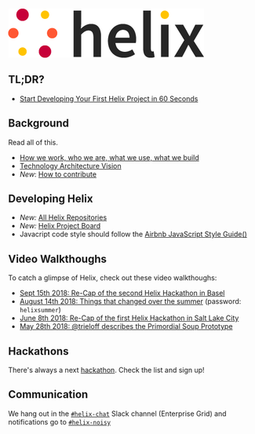 ![logo](helix_logo.png)

## TL;DR?

* [Start Developing Your First Helix Project in 60 Seconds](start-developing-your-first-helix-project-in-60-seconds.md)

## Background

Read all of this.

* [How we work, who we are, what we use, what we build](manifesto.md)
* [Technology Architecture Vision](architecture.md)
* *New*: [How to contribute](CONTRIBUTING.md)

## Developing Helix

* *New:* [All Helix Repositories](https://github.com/search?q=topic%3Ahelix+org%3Aadobe&type=Repositories)
* *New:* [Helix Project Board](https://github.com/orgs/adobe/projects/2)
* Javacript code style should follow the [Airbnb JavaScript Style Guide()](https://github.com/airbnb/javascript)

## Video Walkthoughs

To catch a glimpse of Helix, check out these video walkthoughs:

* [Sept 15th 2018: Re-Cap of the second Helix Hackathon in Basel](https://vimeo.com/290650915/6a68ba7af8)
* [August 14th 2018: Things that changed over the summer](https://vimeo.com/285070570) (password: `helixsummer`)
* [June 8th 2018: Re-Cap of the first Helix Hackathon in Salt Lake City](https://vimeo.com/274350388/afe38b8c33)
* [May 28th 2018: @trieloff describes the Primordial Soup Prototype](https://my.adobeconnect.com/pe0gjswvlm7n/)

## Hackathons
		
 There's always a next [hackathon](hackathons/). Check the list and sign up!

## Communication

We hang out in the [`#helix-chat`](https://adobe.slack.com/messages/C9KD0TT6G/) Slack channel (Enterprise Grid) and notifications go to [`#helix-noisy`](https://adobe.slack.com/messages/C9HH8J553/)
